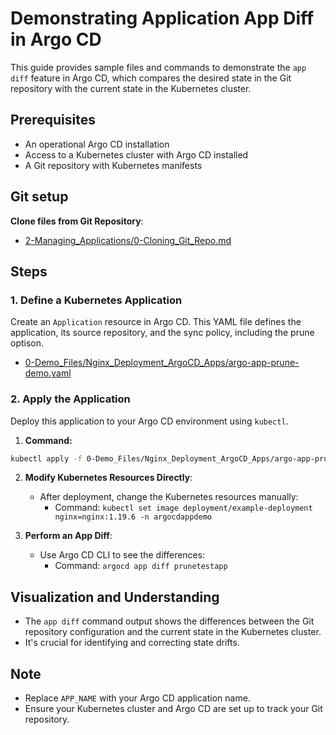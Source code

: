 
# Demonstrating Application App Diff in Argo CD

This guide provides sample files and commands to demonstrate the `app diff` feature in Argo CD, which compares the desired state in the Git repository with the current state in the Kubernetes cluster.

## Prerequisites
- An operational Argo CD installation
- Access to a Kubernetes cluster with Argo CD installed
- A Git repository with Kubernetes manifests

## Git setup
**Clone files from Git Repository**:
   - [2-Managing_Applications/0-Cloning_Git_Repo.md](https://github.com/NguyenDuong21/ArgoCD-Complete-Master-Course/blob/main/2-Managing_Applications/0-Cloning_Git_Repo.md)

## Steps

### 1. Define a Kubernetes Application
Create an `Application` resource in Argo CD. This YAML file defines the application, its source repository, and the sync policy, including the prune optison.

- [0-Demo_Files/Nginx_Deployment_ArgoCD_Apps/argo-app-prune-demo.yaml](https://github.com/NguyenDuong21/ArgoCD-Complete-Master-Course/blob/main/0-Demo_Files/Nginx_Deployment_ArgoCD_Apps/argo-app-prune-demo.yaml)

### 2. Apply the Application
Deploy this application to your Argo CD environment using `kubectl`.

1. **Command:**
  ```bash
  kubectl apply -f 0-Demo_Files/Nginx_Deployment_ArgoCD_Apps/argo-app-prune-demo.yaml
  ```


2. **Modify Kubernetes Resources Directly**:
   - After deployment, change the Kubernetes resources manually:
     - Command: `kubectl set image deployment/example-deployment nginx=nginx:1.19.6 -n argocdappdemo` 

3. **Perform an App Diff**:
   - Use Argo CD CLI to see the differences:
     - Command: `argocd app diff prunetestapp`

## Visualization and Understanding

- The `app diff` command output shows the differences between the Git repository configuration and the current state in the Kubernetes cluster.
- It's crucial for identifying and correcting state drifts.

## Note

- Replace `APP_NAME` with your Argo CD application name.
- Ensure your Kubernetes cluster and Argo CD are set up to track your Git repository.

